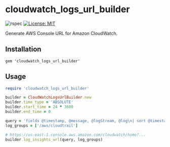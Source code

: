 # cloudwatch_logs_url_builder

![rspec](https://github.com/naomichi-y/cloudwatch_logs_url_builder/actions/workflows/rspec.yml/badge.svg)
[![License: MIT](https://img.shields.io/badge/License-MIT-yellow.svg)](https://opensource.org/licenses/MIT)

Generate AWS Console URL for Amazon CloudWatch.

## Installation

```
gem 'cloudwatch_logs_url_builder'
```

## Usage

```ruby
require 'cloudwatch_logs_url_builder'

builder = CloudWatchLogsUrlBuilder.new
builder.time_type = 'ABSOLUTE'
builder.start_time = 24 * 3600
builder.end_time = 0

query = 'fields @timestamp, @message, @logStream, @log\n| sort @timestamp desc\n| limit 2'
log_groups = ['/aws/cloudtrail']

# https://us-east-1.console.aws.amazon.com/cloudwatch/home?...
builder.log_insights_url(query, log_groups)
```
